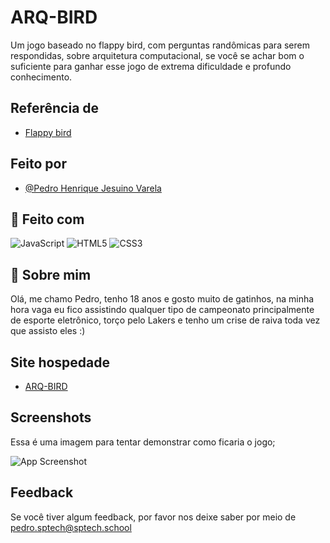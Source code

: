 
# ARQ-BIRD

Um jogo baseado no flappy bird, com perguntas randômicas para serem respondidas, sobre arquitetura computacional, se você se achar bom o suficiente para ganhar esse jogo de extrema dificuldade e profundo conhecimento.





## Referência de

 - [Flappy bird](https://flappybird.io/)
 


## Feito por

- [@Pedro Henrique Jesuino Varela](https://github.com/Pedro-Jsn)


## 🔗 Feito com
![JavaScript](https://img.shields.io/badge/javascript-%23323330.svg?style=for-the-badge&logo=javascript&logoColor=%23F7DF1E)
![HTML5](https://img.shields.io/badge/html5-%23E34F26.svg?style=for-the-badge&logo=html5&logoColor=white)
![CSS3](https://img.shields.io/badge/css3-%231572B6.svg?style=for-the-badge&logo=css3&logoColor=white)


## 🚀 Sobre mim

Olá, me chamo Pedro, tenho 18 anos e gosto muito de gatinhos, na minha hora vaga eu fico assistindo qualquer tipo de campeonato principalmente de esporte eletrônico, torço pelo Lakers e tenho um crise de raiva toda vez que assisto eles :)

## Site hospedade

- [ARQ-BIRD](https://pedro-jsn.github.io/arqiooo/)

## Screenshots

Essa é uma imagem para tentar demonstrar como ficaria o jogo;

![App Screenshot](https://i.imgur.com/Xpk2441.png)


## Feedback

Se você tiver algum feedback, por favor nos deixe saber por meio de pedro.sptech@sptech.school

